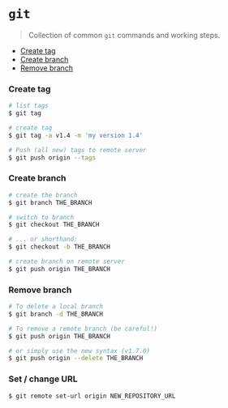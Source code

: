 # `git`

> Collection of common `git` commands and working steps.

- [Create tag](#create-tag)
- [Create branch](#create-branch)
- [Remove branch](#remove-branch)

### Create tag

```bash
# list tags
$ git tag

# create tag
$ git tag -a v1.4 -m 'my version 1.4'

# Push (all new) tags to remote server
$ git push origin --tags
```

### Create branch

```bash
# create the branch
$ git branch THE_BRANCH

# switch to branch
$ git checkout THE_BRANCH

# ... or shorthand:
$ git checkout -b THE_BRANCH

# create branch on remote server
$ git push origin THE_BRANCH
```

### Remove branch

```bash
# To delete a local branch
$ git branch -d THE_BRANCH

# To remove a remote branch (be careful!)
$ git push origin THE_BRANCH

# or simply use the new syntax (v1.7.0)
$ git push origin --delete THE_BRANCH
```

### Set / change URL

```bash
$ git remote set-url origin NEW_REPOSITORY_URL
```
